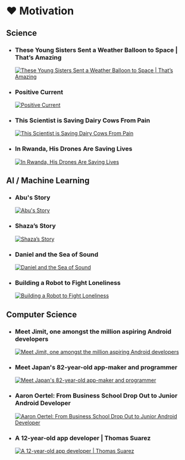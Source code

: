 # ❤ Motivation

## Science
- ### These Young Sisters Sent a Weather Balloon to Space | That’s Amazing
  [![These Young Sisters Sent a Weather Balloon to Space | That’s Amazing](http://img.youtube.com/vi/QQkEkmaoMls/0.jpg)](http://www.youtube.com/watch?v=QQkEkmaoMls "These Young Sisters Sent a Weather Balloon to Space | That’s Amazing")
- ### Positive Current
  [![Positive Current](http://img.youtube.com/vi/-BN5AyulukA/0.jpg)](http://www.youtube.com/watch?v=-BN5AyulukA "Positive Current")
- ### This Scientist is Saving Dairy Cows From Pain
  [![This Scientist is Saving Dairy Cows From Pain](http://img.youtube.com/vi/BqIH8ftReFQ/0.jpg)](http://www.youtube.com/watch?v=BqIH8ftReFQ "This Scientist is Saving Dairy Cows From Pain")
- ### In Rwanda, His Drones Are Saving Lives
  [![In Rwanda, His Drones Are Saving Lives](http://img.youtube.com/vi/NBdB3G9Qvqs/0.jpg)](http://www.youtube.com/watch?v=NBdB3G9Qvqs "In Rwanda, His Drones Are Saving Lives")


## AI / Machine Learning
- ### Abu's Story
  [![Abu's Story](http://img.youtube.com/vi/El4OCwR6qxo/0.jpg)](http://www.youtube.com/watch?v=El4OCwR6qxo "Abu's Story")
- ### Shaza’s Story
  [![Shaza’s Story](http://img.youtube.com/vi/rbZ4aLq4-Lg/0.jpg)](http://www.youtube.com/watch?v=rbZ4aLq4-Lg "Shaza’s Story")
- ### Daniel and the Sea of Sound
  [![Daniel and the Sea of Sound](http://img.youtube.com/vi/GyCv_S42Tak/0.jpg)](http://www.youtube.com/watch?v=GyCv_S42Tak "Daniel and the Sea of Sound")
- ### Building a Robot to Fight Loneliness
  [![Building a Robot to Fight Loneliness](http://img.youtube.com/vi/eGySFLW0qDs/0.jpg)](http://www.youtube.com/watch?v=eGySFLW0qDs "Building a Robot to Fight Loneliness")


## Computer Science
- ### Meet Jimit, one amongst the million aspiring Android developers
  [![Meet Jimit, one amongst the million aspiring Android developers](http://img.youtube.com/vi/byQtPUOXzu4/0.jpg)](http://www.youtube.com/watch?v=byQtPUOXzu4 "Meet Jimit, one amongst the million aspiring Android developers")
- ### Meet Japan's 82-year-old app-maker and programmer
  [![Meet Japan's 82-year-old app-maker and programmer](http://img.youtube.com/vi/hr1xp3tVgUQ/0.jpg)](http://www.youtube.com/watch?v=hr1xp3tVgUQ "Meet Japan's 82-year-old app-maker and programmer")
- ### Aaron Oertel: From Business School Drop Out to Junior Android Developer
  [![Aaron Oertel: From Business School Drop Out to Junior Android Developer](http://img.youtube.com/vi/cuduUHOwPs0/0.jpg)](http://www.youtube.com/watch?v=cuduUHOwPs0 "Aaron Oertel: From Business School Drop Out to Junior Android Developer")
- ### A 12-year-old app developer | Thomas Suarez
  [![A 12-year-old app developer | Thomas Suarez](http://img.youtube.com/vi/Fkd9TWUtFm0/0.jpg)](http://www.youtube.com/watch?v=Fkd9TWUtFm0 "A 12-year-old app developer | Thomas Suarez")
